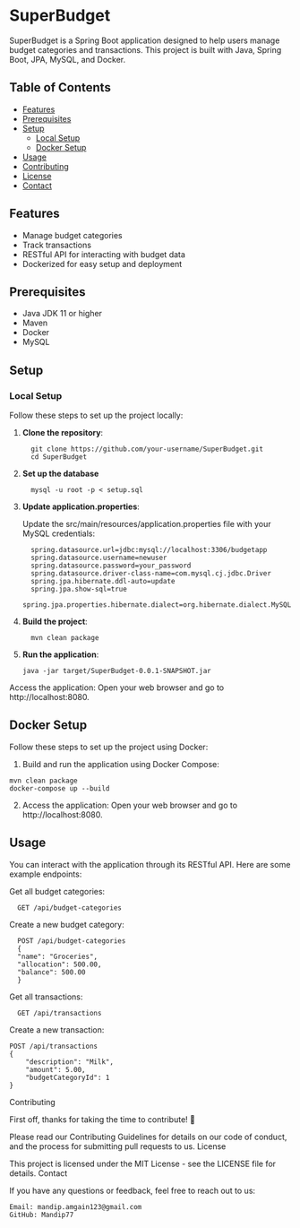 # SuperBudget

SuperBudget is a Spring Boot application designed to help users manage budget categories and transactions. This project is built with Java, Spring Boot, JPA, MySQL, and Docker.

## Table of Contents
- [Features](#features)
- [Prerequisites](#prerequisites)
- [Setup](#setup)
   - [Local Setup](#local-setup)
   - [Docker Setup](#docker-setup)
- [Usage](#usage)
- [Contributing](#contributing)
- [License](#license)
- [Contact](#contact)

## Features
- Manage budget categories
- Track transactions
- RESTful API for interacting with budget data
- Dockerized for easy setup and deployment

## Prerequisites
- Java JDK 11 or higher
- Maven
- Docker
- MySQL

## Setup

### Local Setup
Follow these steps to set up the project locally:

1. **Clone the repository**:
   
         git clone https://github.com/your-username/SuperBudget.git
         cd SuperBudget

2. **Set up the database**
   
         mysql -u root -p < setup.sql

3. **Update application.properties**:

   Update the src/main/resources/application.properties file with your MySQL credentials:
   
         spring.datasource.url=jdbc:mysql://localhost:3306/budgetapp
         spring.datasource.username=newuser
         spring.datasource.password=your_password
         spring.datasource.driver-class-name=com.mysql.cj.jdbc.Driver
         spring.jpa.hibernate.ddl-auto=update
         spring.jpa.show-sql=true
         spring.jpa.properties.hibernate.dialect=org.hibernate.dialect.MySQL5Dialect

4. **Build the project**:
      
         mvn clean package

5. **Run the application**:

       java -jar target/SuperBudget-0.0.1-SNAPSHOT.jar

Access the application:
    Open your web browser and go to http://localhost:8080.

## Docker Setup

Follow these steps to set up the project using Docker:

   1. Build and run the application using Docker Compose:

    mvn clean package
    docker-compose up --build

   2. Access the application:
    Open your web browser and go to http://localhost:8080.

## Usage

You can interact with the application through its RESTful API. Here are some example endpoints:

Get all budget categories:

      GET /api/budget-categories

Create a new budget category:
      
      POST /api/budget-categories
      {
      "name": "Groceries",
      "allocation": 500.00,
      "balance": 500.00
      }

Get all transactions:

      GET /api/transactions

Create a new transaction:

    POST /api/transactions
    {
        "description": "Milk",
        "amount": 5.00,
        "budgetCategoryId": 1
    }

Contributing

First off, thanks for taking the time to contribute! 🎉

Please read our Contributing Guidelines for details on our code of conduct, and the process for submitting pull requests to us.
License

This project is licensed under the MIT License - see the LICENSE file for details.
Contact

If you have any questions or feedback, feel free to reach out to us:

    Email: mandip.amgain123@gmail.com
    GitHub: Mandip77
